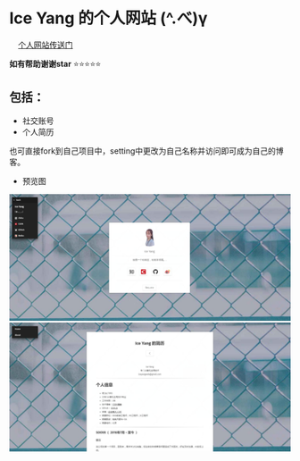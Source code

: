 # Ice Yang 的个人网站  (^.べ)γ
    
<a href="https://ybx13579.github.io/IceYang.github.io/ "  target="_blank" >个人网站传送门</a> 


**如有帮助谢谢star**   :star::star::star::star::star:

## 包括：
- 社交账号
- 个人简历


也可直接fork到自己项目中，setting中更改为自己名称并访问即可成为自己的博客。 

- 预览图 
<img src="show/1.jpg"/> 
<img src="show/2.jpg"/> 
